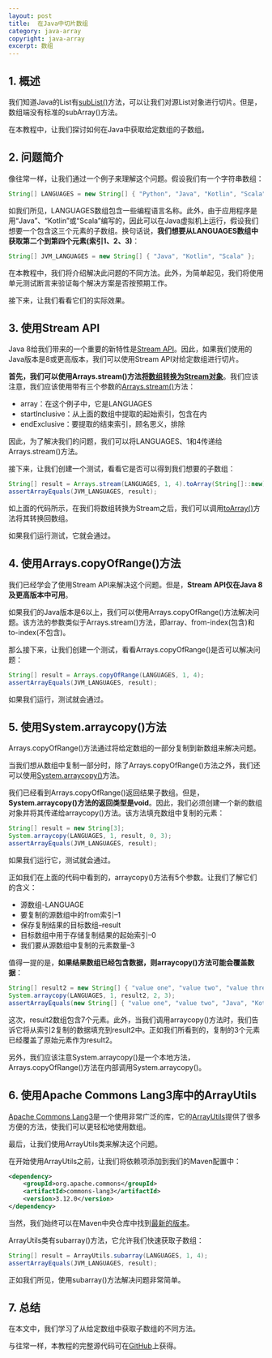 ```yaml
---
layout: post
title:  在Java中切片数组
category: java-array
copyright: java-array
excerpt: 数组
---
```


## 1. 概述

我们知道Java的List有[subList()](https://docs.oracle.com/en/java/javase/11/docs/api/java.base/java/util/List.html#subList(int,int))方法，可以让我们对源List对象进行切片。但是，数组端没有标准的subArray()方法。

在本教程中，让我们探讨如何在Java中获取给定数组的子数组。

## 2. 问题简介

像往常一样，让我们通过一个例子来理解这个问题。假设我们有一个字符串数组：

```java
String[] LANGUAGES = new String[] { "Python", "Java", "Kotlin", "Scala", "Ruby", "Go", "Rust" };
```

如我们所见，LANGUAGES数组包含一些编程语言名称。此外，由于应用程序是用“Java”、“Kotlin”或“Scala”编写的，因此可以在Java虚拟机上运行，假设我们想要一个包含这三个元素的子数组。换句话说，**我们想要从LANGUAGES数组中获取第二个到第四个元素(索引1、2、3)**：

```java
String[] JVM_LANGUAGES = new String[] { "Java", "Kotlin", "Scala" };
```

在本教程中，我们将介绍解决此问题的不同方法。此外，为简单起见，我们将使用单元测试断言来验证每个解决方案是否按预期工作。

接下来，让我们看看它们的实际效果。

## 3. 使用Stream API

Java 8给我们带来的一个重要的新特性是[Stream API](https://www.baeldung.com/java-8-streams)。因此，如果我们使用的Java版本是8或更高版本，我们可以使用Stream API对给定数组进行切片。

**首先，我们可以使用Arrays.stream()方法[将数组转换为Stream对象](https://www.baeldung.com/java-stream-to-array#array-to-stream)**。我们应该注意，我们应该使用带有三个参数的[Arrays.stream()](https://docs.oracle.com/javase/8/docs/api/java/util/Arrays.html#stream-T:A-int-int-)方法：

-   array：在这个例子中，它是LANGUAGES
-   startInclusive：从上面的数组中提取的起始索引，包含在内
-   endExclusive：要提取的结束索引，顾名思义，排除

因此，为了解决我们的问题，我们可以将LANGUAGES、1和4传递给Arrays.stream()方法。

接下来，让我们创建一个测试，看看它是否可以得到我们想要的子数组：

```java
String[] result = Arrays.stream(LANGUAGES, 1, 4).toArray(String[]::new);
assertArrayEquals(JVM_LANGUAGES, result);
```

如上面的代码所示，在我们将数组转换为Stream之后，我们可以调用[toArray()](https://www.baeldung.com/java-stream-to-array#1-method-reference)方法将其转换回数组。

如果我们运行测试，它就会通过。

## 4. 使用Arrays.copyOfRange()方法

我们已经学会了使用Stream API来解决这个问题。但是，**Stream API仅在Java 8及更高版本中可用**。

如果我们的Java版本是6以上，我们可以使用Arrays.copyOfRange()方法解决问题。该方法的参数类似于Arrays.stream()方法，即array、from-index(包含)和to-index(不包含)。

那么接下来，让我们创建一个测试，看看Arrays.copyOfRange()是否可以解决问题：

```java
String[] result = Arrays.copyOfRange(LANGUAGES, 1, 4);
assertArrayEquals(JVM_LANGUAGES, result);
```

如果我们运行，测试就会通过。

## 5. 使用System.arraycopy()方法

Arrays.copyOfRange()方法通过将给定数组的一部分复制到新数组来解决问题。

当我们想从数组中复制一部分时，除了Arrays.copyOfRange()方法之外，我们还可以使用[System.arraycopy()](https://docs.oracle.com/javase/8/docs/api/java/lang/System.html#arraycopy-java.lang.Object-int-java.lang.Object-int-int-)方法。

我们已经看到Arrays.copyOfRange()返回结果子数组。但是，**System.arraycopy()方法的返回类型是void**。因此，我们必须创建一个新的数组对象并将其传递给arraycopy()方法。该方法填充数组中复制的元素：

```java
String[] result = new String[3];
System.arraycopy(LANGUAGES, 1, result, 0, 3);
assertArrayEquals(JVM_LANGUAGES, result);
```

如果我们运行它，测试就会通过。

正如我们在上面的代码中看到的，arraycopy()方法有5个参数。让我们了解它们的含义：

-   源数组-LANGUAGE
-   要复制的源数组中的from索引–1
-   保存复制结果的目标数组–result
-   目标数组中用于存储复制结果的起始索引–0
-   我们要从源数组中复制的元素数量–3

值得一提的是，**如果结果数组已经包含数据，则arraycopy()方法可能会覆盖数据**：

```java
String[] result2 = new String[] { "value one", "value two", "value three", "value four", "value five", "value six", "value seven" };
System.arraycopy(LANGUAGES, 1, result2, 2, 3);
assertArrayEquals(new String[] { "value one", "value two", "Java", "Kotlin", "Scala", "value six", "value seven" }, result2);
```

这次，result2数组包含7个元素。此外，当我们调用arraycopy()方法时，我们告诉它将从索引2复制的数据填充到result2中。正如我们所看到的，复制的3个元素已经覆盖了原始元素作为result2。

另外，我们应该注意System.arraycopy()是一个本地方法，Arrays.copyOfRange()方法在内部调用System.arraycopy()。

## 6. 使用Apache Commons Lang3库中的ArrayUtils

[Apache Commons Lang3](https://www.baeldung.com/java-commons-lang-3)是一个使用非常广泛的库，它的[ArrayUtils](https://www.baeldung.com/array-processing-commons-lang#arrayutils)提供了很多方便的方法，使我们可以更轻松地使用数组。

最后，让我们使用ArrayUtils类来解决这个问题。

在开始使用ArrayUtils之前，让我们将依赖项添加到我们的Maven配置中：

```xml
<dependency>
    <groupId>org.apache.commons</groupId>
    <artifactId>commons-lang3</artifactId>
    <version>3.12.0</version>
</dependency>
```

当然，我们始终可以在Maven中央仓库中找到[最新的版本](https://search.maven.org/search?q=g:org.apache.commonsANDa:commons-lang3&core=gav)。

ArrayUtils类有subarray()方法，它允许我们快速获取子数组：

```java
String[] result = ArrayUtils.subarray(LANGUAGES, 1, 4);
assertArrayEquals(JVM_LANGUAGES, result);
```

正如我们所见，使用subarray()方法解决问题非常简单。

## 7. 总结

在本文中，我们学习了从给定数组中获取子数组的不同方法。

与往常一样，本教程的完整源代码可在[GitHub](https://github.com/tuyucheng7/taketoday-tutorial4j/tree/master/java-core-modules/java-arrays-operations-advanced)上获得。